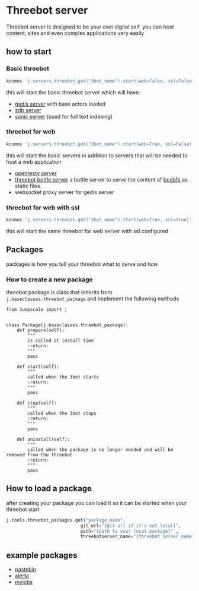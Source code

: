 # Threebot server 
Threebot server is designed to be your own digital self, you can host content, sites and even complex applications very easily

## how to start 
### Basic threebot
```bash
kosmos 'j.servers.threebot.get("3bot_name").start(web=False, ssl=False)'
```
this will start the basic threebot server which will have:
- [gedis server](https://github.com/threefoldtech/jumpscaleX_core/blob/development/docs/Gedis/README.md) with base actors loaded
- [zdb server](https://github.com/threefoldtech/0-db/blob/development/README.md)
- [sonic server](https://github.com/valeriansaliou/sonic/blob/master/README.md) (used for full text indexing)

### threebot for web
```bash
kosmos 'j.servers.threebot.get("3bot_name").start(web=True, ssl=False)'
```
this will start the basic servers in addition to servers that will be needed to host a web application
- [openresty server]() 
- [threebot bottle server]() a bottle server to serve the content of [bcdbfs](https://github.com/threefoldtech/jumpscaleX_core/blob/development/JumpscaleCore/sal/bcdbfs/README.md) as static files 
- websocket proxy server for gedis server

### threebot for web with ssl
```bash
kosmos 'j.servers.threebot.get("3bot_name").start(web=True, ssl=True)'
```
this will start the same threebot for web server with ssl configured


## Packages
packages is how you tell your threebot what to serve and how

### How to create a new package
threebot package is class that inherits from `j.baseclasses.threebot_package` and implement the following methods
```
from Jumpscale import j


class Package(j.baseclasses.threebot_package):
    def prepare(self):
        """
        is called at install time
        :return:
        """
        pass

    def start(self):
        """
        called when the 3bot starts
        :return:
        """
        pass
        
    def stop(self):
        """
        called when the 3bot stops
        :return:
        """
        pass

    def uninstall(self):
        """
        called when the package is no longer needed and will be removed from the threebot
        :return:
        """
        pass

```

## How to load a package
after creating your package you can load it so it can be started when your threebot start
```python
j.tools.threebot_packages.get("package_name", 
                            git_url="{git url if it's not local}", 
                            path="{path to your local package}" ,
                            threebotserver_name="{threebot server name}")
```

## example packages
- [pastebin](https://github.com/threefoldtech/jumpscaleX_threebot/blob/development_web_examples/ThreeBotPackages/pastebin/README.md
)
- [alerta](https://github.com/threefoldtech/jumpscaleX_threebot/blob/development_web_examples/ThreeBotPackages/alerta/README.md)
- [myjobs](https://github.com/threefoldtech/jumpscaleX_threebot/blob/development_web_examples/ThreeBotPackages/myjobs/README.md)